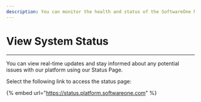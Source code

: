 ```yaml
---
description: You can monitor the health and status of the SoftwareOne Marketplace Platform.
---
```


# View System Status

***

You can view real-time updates and stay informed about any potential issues with our platform using our Status Page.

Select the following link to access the status page:

{% embed url="https://status.platform.softwareone.com" %}
